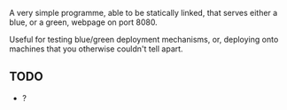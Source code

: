 A very simple programme, able to be statically linked, that serves either a
blue, or a green, webpage on port 8080.

Useful for testing blue/green deployment mechanisms, or, deploying onto
machines that you otherwise couldn't tell apart.

## TODO
* ?

